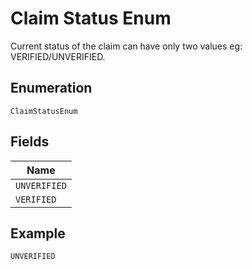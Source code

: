 
# Claim Status Enum

Current status of the claim can have only two values eg: VERIFIED/UNVERIFIED.

## Enumeration

`ClaimStatusEnum`

## Fields

| Name |
|  --- |
| `UNVERIFIED` |
| `VERIFIED` |

## Example

```
UNVERIFIED
```

